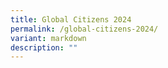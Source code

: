 ```yaml
---
title: Global Citizens 2024
permalink: /global-citizens-2024/
variant: markdown
description: ""
---
```

